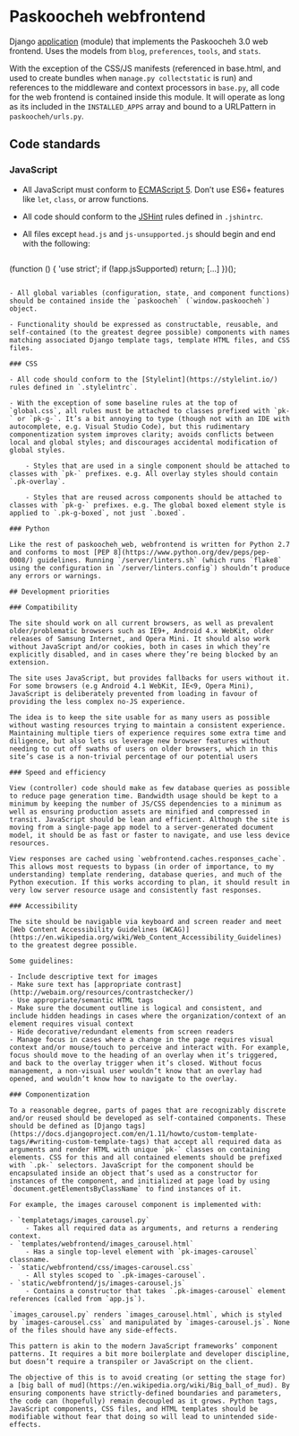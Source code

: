 # Paskoocheh webfrontend

Django [application](https://docs.djangoproject.com/en/1.11/ref/applications/) (module) that implements the Paskoocheh 3.0 web frontend. Uses the models from `blog`, `preferences`, `tools`, and `stats`.

With the exception of the CSS/JS manifests (referenced in base.html, and used to create bundles when `manage.py collectstatic` is run) and references to the middleware and context processors in `base.py`, all code for the web frontend is contained inside this module. It will operate as long as its included in the `INSTALLED_APPS` array and bound to a URLPattern in `paskoocheh/urls.py`.

## Code standards

### JavaScript

- All JavaScript must conform to [ECMAScript 5](https://kangax.github.io/compat-table/es5/). Don’t use ES6+ features like `let`, `class`, or arrow functions.

- All code should conform to the [JSHint](http://jshint.com/docs/) rules defined in `.jshintrc`.

- All files except `head.js` and `js-unsupported.js` should begin and end with the following:

    ```
(function () { 'use strict'; if (!app.jsSupported) return;
[…]
})();
```

- All global variables (configuration, state, and component functions) should be contained inside the `paskoocheh` (`window.paskoocheh`) object.

- Functionality should be expressed as constructable, reusable, and self-contained (to the greatest degree possible) components with names matching associated Django template tags, template HTML files, and CSS files.

### CSS

- All code should conform to the [Stylelint](https://stylelint.io/) rules defined in `.stylelintrc`.

- With the exception of some baseline rules at the top of `global.css`, all rules must be attached to classes prefixed with `pk-` or `pk-g-`. It’s a bit annoying to type (though not with an IDE with autocomplete, e.g. Visual Studio Code), but this rudimentary componentization system improves clarity; avoids conflicts between local and global styles; and discourages accidental modification of global styles.

    - Styles that are used in a single component should be attached to classes with `pk-` prefixes. e.g. All overlay styles should contain `.pk-overlay`.

    - Styles that are reused across components should be attached to classes with `pk-g-` prefixes. e.g. The global boxed element style is applied to `.pk-g-boxed`, not just `.boxed`.

### Python

Like the rest of paskoocheh_web, webfrontend is written for Python 2.7 and conforms to most [PEP 8](https://www.python.org/dev/peps/pep-0008/) guidelines. Running `/server/linters.sh` (which runs `flake8` using the configuration in `/server/linters.config`) shouldn’t produce any errors or warnings.

## Development priorities

### Compatibility

The site should work on all current browsers, as well as prevalent older/problematic browsers such as IE9+, Android 4.x WebKit, older releases of Samsung Internet, and Opera Mini. It should also work without JavaScript and/or cookies, both in cases in which they’re explicitly disabled, and in cases where they’re being blocked by an extension.

The site uses JavaScript, but provides fallbacks for users without it. For some browsers (e.g Android 4.1 WebKit, IE<9, Opera Mini), JavaScript is deliberately prevented from loading in favour of providing the less complex no-JS experience.

The idea is to keep the site usable for as many users as possible without wasting resources trying to maintain a consistent experience. Maintaining multiple tiers of experience requires some extra time and diligence, but also lets us leverage new browser features without needing to cut off swaths of users on older browsers, which in this site’s case is a non-trivial percentage of our potential users

### Speed and efficiency

View (controller) code should make as few database queries as possible to reduce page generation time. Bandwidth usage should be kept to a minimum by keeping the number of JS/CSS dependencies to a minimum as well as ensuring production assets are minified and compressed in transit. JavaScript should be lean and efficient. Although the site is moving from a single-page app model to a server-generated document model, it should be as fast or faster to navigate, and use less device resources.

View responses are cached using `webfrontend.caches.responses_cache`. This allows most requests to bypass (in order of importance, to my understanding) template rendering, database queries, and much of the Python execution. If this works according to plan, it should result in very low server resource usage and consistently fast responses.

### Accessibility

The site should be navigable via keyboard and screen reader and meet [Web Content Accessibility Guidelines (WCAG)](https://en.wikipedia.org/wiki/Web_Content_Accessibility_Guidelines) to the greatest degree possible.

Some guidelines:

- Include descriptive text for images
- Make sure text has [appropriate contrast](http://webaim.org/resources/contrastchecker/)
- Use appropriate/semantic HTML tags
- Make sure the document outline is logical and consistent, and include hidden headings in cases where the organization/context of an element requires visual context
- Hide decorative/redundant elements from screen readers
- Manage focus in cases where a change in the page requires visual context and/or mouse/touch to perceive and interact with. For example, focus should move to the heading of an overlay when it’s triggered, and back to the overlay trigger when it’s closed. Without focus management, a non-visual user wouldn’t know that an overlay had opened, and wouldn’t know how to navigate to the overlay.

### Componentization

To a reasonable degree, parts of pages that are recognizably discrete and/or reused should be developed as self-contained components. These should be defined as [Django tags](https://docs.djangoproject.com/en/1.11/howto/custom-template-tags/#writing-custom-template-tags) that accept all required data as arguments and render HTML with unique `pk-` classes on containing elements. CSS for this and all contained elements should be prefixed with `.pk-` selectors. JavaScript for the component should be encapsulated inside an object that’s used as a constructor for instances of the component, and initialized at page load by using `document.getElementsByClassName` to find instances of it.

For example, the images carousel component is implemented with:

- `templatetags/images_carousel.py`
    - Takes all required data as arguments, and returns a rendering context.
- `templates/webfrontend/images_carousel.html`
    - Has a single top-level element with `pk-images-carousel` classname.
- `static/webfrontend/css/images-carousel.css`
    - All styles scoped to `.pk-images-carousel`.
- `static/webfrontend/js/images-carousel.js`
    - Contains a constructor that takes `.pk-images-carousel` element references (called from `app.js`).

`images_carousel.py` renders `images_carousel.html`, which is styled by `images-carousel.css` and manipulated by `images-carousel.js`. None of the files should have any side-effects.

This pattern is akin to the modern JavaScript frameworks’ component patterns. It requires a bit more boilerplate and developer discipline, but doesn’t require a transpiler or JavaScript on the client.

The objective of this is to avoid creating (or setting the stage for) a [big ball of mud](https://en.wikipedia.org/wiki/Big_ball_of_mud). By ensuring components have strictly-defined boundaries and parameters, the code can (hopefully) remain decoupled as it grows. Python tags, JavaScript components, CSS files, and HTML templates should be modifiable without fear that doing so will lead to unintended side-effects.
